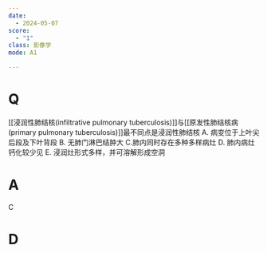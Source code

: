 ```yaml
---
date:
  - 2024-05-07
score:
  - "1"
class: 影像学
mode: A1

---
```

# Q
[[浸润性肺结核(infiltrative pulmonary tuberculosis)]]与[[原发性肺结核病(primary pulmonary tuberculosis)]]最不同点是浸润性肺结核
A. 病变位于上叶尖后段及下叶背段 
B. 无肺门淋巴结肿大
C.肺内同时存在多种多样病灶 
D. 肺内病灶钙化较少见
E. 浸润灶形式多样，并可溶解形成空洞

# A

C


# D

